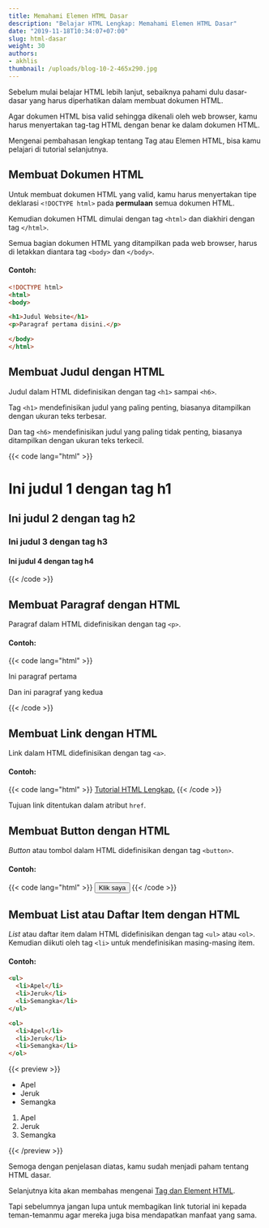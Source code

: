 ```yaml
---
title: Memahami Elemen HTML Dasar
description: "Belajar HTML Lengkap: Memahami Elemen HTML Dasar"
date: "2019-11-18T10:34:07+07:00"
slug: html-dasar
weight: 30
authors:
- akhlis
thumbnail: /uploads/blog-10-2-465x290.jpg
---
```


Sebelum mulai belajar HTML lebih lanjut, sebaiknya pahami dulu dasar-dasar yang harus diperhatikan dalam membuat dokumen HTML.

Agar dokumen HTML bisa valid sehingga dikenali oleh web browser, kamu harus menyertakan tag-tag HTML dengan benar ke dalam dokumen HTML.

Mengenai pembahasan lengkap tentang Tag atau Elemen HTML, bisa kamu pelajari di tutorial selanjutnya.

## Membuat Dokumen HTML

Untuk membuat dokumen HTML yang valid, kamu harus menyertakan tipe deklarasi `<!DOCTYPE html>` pada __permulaan__ semua dokumen HTML.

Kemudian dokumen HTML dimulai dengan tag `<html>` dan diakhiri dengan tag `</html>`.

Semua bagian dokumen HTML yang ditampilkan pada web browser, harus di letakkan diantara tag `<body>` dan `</body>`.

#### Contoh:

```html
<!DOCTYPE html>
<html>
<body>

<h1>Judul Website</h1>
<p>Paragraf pertama disini.</p>

</body>
</html>
```

## Membuat Judul dengan HTML

Judul dalam HTML didefinisikan dengan tag `<h1>` sampai `<h6>`.

Tag `<h1>` mendefinisikan judul yang paling penting, biasanya ditampilkan dengan ukuran teks terbesar.

Dan tag `<h6>` mendefinisikan judul yang paling tidak penting, biasanya ditampilkan dengan ukuran teks terkecil.

{{< code lang="html" >}}
<h1>Ini judul 1 dengan tag h1</h1>
<h2>Ini judul 2 dengan tag h2</h2>
<h3>Ini judul 3 dengan tag h3</h3>
<h4>Ini judul 4 dengan tag h4</h4>
{{< /code >}}

## Membuat Paragraf dengan HTML

Paragraf dalam HTML didefinisikan dengan tag `<p>`.

#### Contoh:

{{< code lang="html" >}}
<p>Ini paragraf pertama</p>
<p>Dan ini paragraf yang kedua</p>
{{< /code >}}

## Membuat Link dengan HTML

Link dalam HTML didefinisikan dengan tag `<a>`.

#### Contoh:

{{< code lang="html" >}}
<a href="https://www.kodekit.id">Tutorial HTML Lengkap.</a>
{{< /code >}}

Tujuan link ditentukan dalam atribut `href`.

## Membuat Button dengan HTML

_Button_ atau tombol dalam HTML didefinisikan dengan tag `<button>`.

#### Contoh:

{{< code lang="html" >}}
<button class="bg-gray-300 py-2px px-3 rounded-sm outline-none">Klik saya</button>
{{< /code >}}

## Membuat List atau Daftar Item dengan HTML

_List_ atau daftar item dalam HTML didefinisikan dengan tag `<ul>` atau `<ol>`. Kemudian diikuti oleh tag `<li>` untuk mendefinisikan masing-masing item.

#### Contoh:

```html
<ul>
  <li>Apel</li>
  <li>Jeruk</li>
  <li>Semangka</li>
</ul>

<ol>
  <li>Apel</li>
  <li>Jeruk</li>
  <li>Semangka</li>
</ol>
```

{{< preview >}}
<ul class="list-disc pl-4 mb-6">
  <li>Apel</li>
  <li>Jeruk</li>
  <li>Semangka</li>
</ul>

<ol class="list-decimal pl-4">
  <li>Apel</li>
  <li>Jeruk</li>
  <li>Semangka</li>
</ol>
{{< /preview >}}

Semoga dengan penjelasan diatas, kamu sudah menjadi paham tentang HTML dasar.

Selanjutnya kita akan membahas mengenai [Tag dan Element HTML](/html/mengenal-tag-dan-elemen-html/).

Tapi sebelumnya jangan lupa untuk membagikan link tutorial ini kepada teman-temanmu agar mereka juga bisa mendapatkan manfaat yang sama.